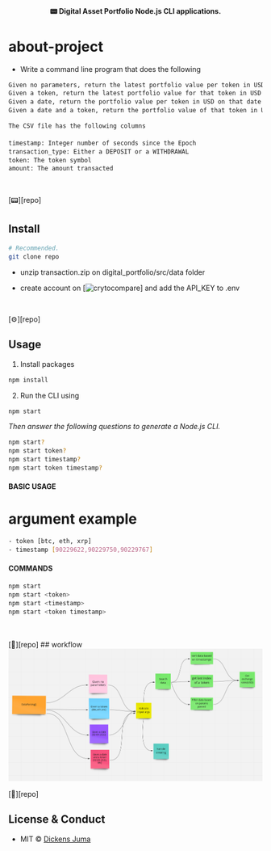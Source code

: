<h4 align="center">
  

📟 Digital Asset Portfolio Node.js CLI applications.

 
</h4>



# about-project 
- Write a command line program that does the following

```sh
Given no parameters, return the latest portfolio value per token in USD
Given a token, return the latest portfolio value for that token in USD
Given a date, return the portfolio value per token in USD on that date
Given a date and a token, return the portfolio value of that token in USD on that date
```

```sh
The CSV file has the following columns

timestamp: Integer number of seconds since the Epoch
transaction_type: Either a DEPOSIT or a WITHDRAWAL
token: The token symbol
amount: The amount transacted
````



<br>

[📟][repo]

## Install

```sh
# Recommended.
git clone repo

```
- unzip transaction.zip on digital_portfolio/src/data folder

- create account on [![crytocompare](https://min-api.cryptocompare.com/)] and add the API_KEY  to .env 

<br>

[⚙️][repo]

## Usage
1. Install packages
```sh
npm install


```
 
2. Run the CLI using

```sh
npm start


```

_Then answer the following questions to generate a Node.js CLI._

```sh
npm start?
npm start token?
npm start timestamp?
npm start token timestamp?

```

#### BASIC USAGE
# argument example
```sh
- token [btc, eth, xrp]
- timestamp [90229622,90229750,90229767]
```


#### COMMANDS

```sh
npm start
npm start <token>
npm start <timestamp>
npm start <token timestamp>
```


<br>

    
<br>
[🙌][repo]
## workflow
<a href="#">
        <img src="./src/assets/workflow.png" alt="create-node-cli" />
    </a>

[📃][repo]

## License & Conduct

- MIT © [Dickens Juma]()


<br>






